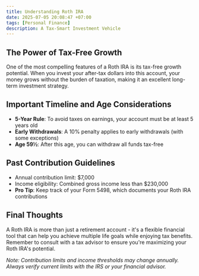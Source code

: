 ```yaml
---
title: Understanding Roth IRA
date: 2025-07-05 20:08:47 +07:00
tags: [Personal Finance]
description: A Tax-Smart Investment Vehicle
---
```


## The Power of Tax-Free Growth

One of the most compelling features of a Roth IRA is its tax-free growth potential. When you invest your after-tax dollars into this account, your money grows without the burden of taxation, making it an excellent long-term investment strategy.

## Important Timeline and Age Considerations

* **5-Year Rule**: To avoid taxes on earnings, your account must be at least 5 years old
* **Early Withdrawals**: A 10% penalty applies to early withdrawals (with some exceptions)
* **Age 59½**: After this age, you can withdraw all funds tax-free

## Past Contribution Guidelines

* Annual contribution limit: $7,000
* Income eligibility: Combined gross income less than $230,000
* **Pro Tip**: Keep track of your Form 5498, which documents your Roth IRA contributions

## Final Thoughts

A Roth IRA is more than just a retirement account - it's a flexible financial tool that can help you achieve multiple life goals while enjoying tax benefits. Remember to consult with a tax advisor to ensure you're maximizing your Roth IRA's potential.

*Note: Contribution limits and income thresholds may change annually. Always verify current limits with the IRS or your financial advisor.*
